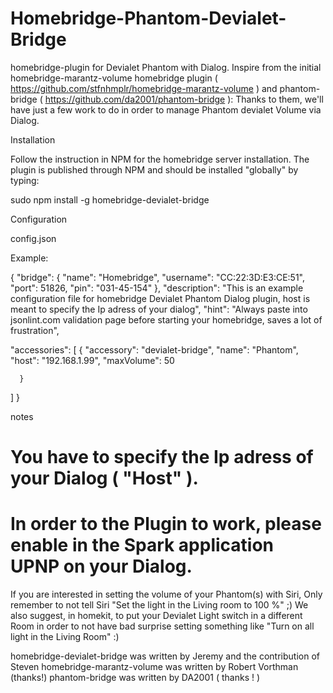 # Homebridge-Phantom-Devialet-Bridge

homebridge-plugin for Devialet Phantom with Dialog. Inspire from the initial homebridge-marantz-volume homebridge plugin ( https://github.com/stfnhmplr/homebridge-marantz-volume ) and phantom-bridge ( https://github.com/da2001/phantom-bridge ): Thanks to them, we'll have just a few work to do in order to manage Phantom devialet Volume via Dialog.


Installation

Follow the instruction in NPM for the homebridge server installation. The plugin is published through NPM and should be installed "globally" by typing:

sudo npm install -g homebridge-devialet-bridge


Configuration

config.json

Example:

{
  "bridge": {
      "name": "Homebridge",
      "username": "CC:22:3D:E3:CE:51",
      "port": 51826,
      "pin": "031-45-154"
  },
  "description": "This is an example configuration file for homebridge Devialet Phantom Dialog plugin, host is meant to specify the Ip adress of your dialog",
  "hint": "Always paste into jsonlint.com validation page before starting your homebridge, saves a lot of frustration",
  
  "accessories": [
      {
          "accessory": "devialet-bridge",
          "name": "Phantom",
          "host": "192.168.1.99",
          "maxVolume": 50
        
      }
  ]
}

notes

# You have to specify the Ip adress of your Dialog ( "Host" ).
# In order to the Plugin to work, please enable in the Spark application UPNP on your Dialog.

If you are interested in setting the volume of your Phantom(s) with Siri, Only remember to not tell Siri "Set the light in the Living room to 100 %" ;)
We also suggest, in homekit, to put your Devialet Light switch in a different Room in order to not have bad surprise setting something like "Turn on all light in the Living Room" :)

homebridge-devialet-bridge was written by Jeremy and the contribution of Steven 
homebridge-marantz-volume was written by Robert Vorthman (thanks!) phantom-bridge was written by DA2001 ( thanks ! )
